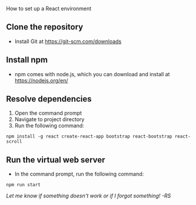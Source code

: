 How to set up a React environment

## Clone the repository

* Install Git at https://git-scm.com/downloads

## Install npm

* npm comes with node.js, which you can download and install at https://nodejs.org/en/

## Resolve dependencies

1. Open the command prompt
2. Navigate to project directory
3. Run the following command:

`npm install -g react create-react-app bootstrap react-bootstrap react-scroll`

## Run the virtual web server

* In the command prompt, run the following command:

`npm run start`

*Let me know if something doesn't work or if I forgot something! -RS*
